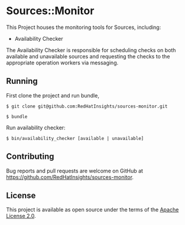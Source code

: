 # Sources::Monitor

This Project houses the monitoring tools for Sources, including:
- Availability Checker

The Availability Checker is responsible for scheduling checks on both available and unavailable sources and
requesting the checks to the appropriate operation workers via messaging.

## Running

First clone the project and run bundle,

    $ git clone git@github.com:RedHatInsights/sources-monitor.git

    $ bundle

Run availability checker:

    $ bin/availability_checker [available | unavailable]


## Contributing

Bug reports and pull requests are welcome on GitHub at https://github.com/RedHatInsights/sources-monitor.

## License

This project is available as open source under the terms of the [Apache License 2.0](http://www.apache.org/licenses/LICENSE-2.0).
